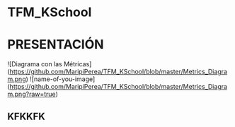 # TFM_KSchool
# PRESENTACIÓN
![Diagrama con las Métricas]
(https://github.com/MaripiPerea/TFM_KSchool/blob/master/Metrics_Diagram.png)
![name-of-you-image]
(https://github.com/MaripiPerea/TFM_KSchool/blob/master/Metrics_Diagram.png?raw=true)
## KFKKFK
